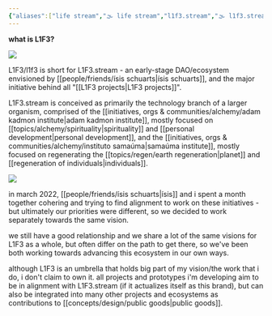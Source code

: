 ```yaml
---
{"aliases":["life stream","🌫 life stream","l1f3.stream","🌫 l1f3.stream","L1F3 stream","L1F3.STREAM","L1F3 STREAM","L1F3","l1f3"],"created in":"2022-03-07T15:12:51-03:00","last tended to":"2024-09-24T15:59:55-03:00","tags":["organization","l1f3","🌱"],"dg-publish":true,"notestage":["🌱"],"permalink":"/004-l1-f3/l1-f3-stream/","dgPassFrontmatter":true,"created":"2022-03-07T15:12:51.018-03:00","updated":"2024-09-24T16:29:16.917-03:00"}
---
```


**what is L1F3?**

<!--![life stream logo.jpeg](/img/user/assets/life%20stream%20logo.jpeg)-->
![](https://i.imgur.com/kj98n7j.jpeg)


L1F3/l1f3 is short for L1F3.stream - an early-stage DAO/ecosystem envisioned by [[people/friends/ísis schuarts\|ísis schuarts]], and the major initiative behind all "[[L1F3 projects\|L1F3 projects]]".

L1F3.stream is conceived as primarily the technology branch of a larger organism, comprised of the [[initiatives, orgs & communities/alchemy/adam kadmon institute\|adam kadmon institute]], mostly focused on [[topics/alchemy/spirituality\|spirituality]] and [[personal development\|personal development]], and the [[initiatives, orgs & communities/alchemy/instituto samaúma\|samaúma institute]], mostly focused on regenerating the [[topics/regen/earth regeneration\|planet]] and [[regeneration of individuals\|individuals]].

<!--![life stream areas.jpeg](/img/user/assets/life%20stream%20areas.jpeg)-->
![](https://i.imgur.com/gCz21bL.jpeg)


in march 2022, [[people/friends/ísis schuarts\|ísis]] and i spent a month together cohering and trying to find alignment to work on these initiatives - but ultimately our priorities were different, so we decided to work separately towards the same vision.

we still have a good relationship and we share a lot of the same visions for L1F3 as a whole, but often differ on the path to get there, so we've been both working towards advancing this ecosystem in our own ways.

although L1F3 is an umbrella that holds big part of my vision/the work that i do, i don't claim to own it. all projects and prototypes i'm developing aim to be in alignment with L1F3.stream (if it actualizes itself as this brand), but can also be integrated into many other projects and ecosystems as contributions to [[concepts/design/public goods\|public goods]].